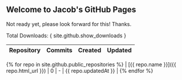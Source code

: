 ## Welcome to Jacob's GitHub Pages

Not ready yet, please look forward for this! Thanks.

Total Downloads: { site.github.show_downloads }

| **Repository** | **Commits** | **Created** | **Updated** |
| -------------- | ----------- | ----------- | ----------- |
{% for repo in site.github.public_repositories %}
| [{{ repo.name }}]({{ repo.html_url }}) | 0 | - | {{ repo.updatedAt }} |
{% endfor %}
